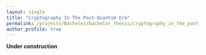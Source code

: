 ```yaml
---
layout: single
title: "Cryptography In The Post-Quantum Era"
permalink: /projects/Bachelor/bachelor_thesis/cryptography_in_the_post_quantum_era/
author_profile: true
---
```


**Under construction**
